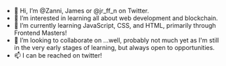 - 👋 Hi, I’m @Zanni, James or @jr_ff_n on Twitter.
- 👀 I’m interested in learning all about web development and blockchain.
- 🌱 I’m currently learning JavaScript, CSS, and HTML, primarily through Frontend Masters!
- 💞️ I’m looking to collaborate on ...well, probably not much yet as I'm still in the very early stages of learning, but always open to opportunities.
- 📫 I can be reached on twitter!

<!---
Zannih/Zannih is a ✨ special ✨ repository because its `README.md` (this file) appears on your GitHub profile.
You can click the Preview link to take a look at your changes.
--->
